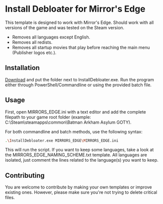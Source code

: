# Install Debloater for Mirror's Edge

This template is designed to work with Mirror's Edge. Should work with all versions of the game and was tested on the Steam version. 
- Removes all languages except English.
- Removes all redists.
- Removes all startup movies that play before reaching the main menu (Publisher logos etc.).

## Installation

[Download](https://github.com/neatodev/InstallDebloater/blob/main/templates/MIRRORS_EDGE/MIRRORS_EDGE.zip) and put the folder next to InstallDebloater.exe. Run the program either through PowerShell/Commandline or using the provided batch file.

## Usage

First, open MIRRORS_EDGE.ini with a text editor and add the complete filepath to your game root folder (example: C:\Steam\steamapps\common\Batman Arkham Asylum GOTY).

For both commandline and batch methods, use the following syntax:

```bash
.\InstallDebloater.exe MIRRORS_EDGE\MIRRORS_EDGE.ini
```
This will run the script.
If you want to keep some languages, take a look at the MIRRORS_EDGE_NAMING_SCHEME.txt template. All languages are isolated, just comment the lines related to the language(s) you want to keep. 

## Contributing
You are welcome to contribute by making your own templates or improve existing ones. However, please make sure you're not trying to delete critical files. 
